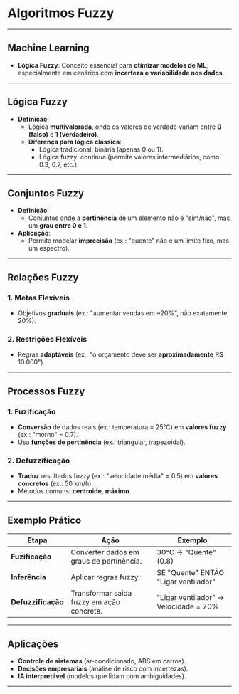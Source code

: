 # Algoritmos Fuzzy

---

## **Machine Learning**

- **Lógica Fuzzy**: Conceito essencial para **otimizar modelos de ML**, especialmente em cenários com **incerteza e variabilidade nos dados**.

---

## **Lógica Fuzzy**

- **Definição**:
  - Lógica **multivalorada**, onde os valores de verdade variam entre **0 (falso)** e **1 (verdadeiro)**.
  - **Diferença para lógica clássica**:
    - Lógica tradicional: binária (apenas 0 ou 1).
    - Lógica fuzzy: contínua (permite valores intermediários, como 0.3, 0.7, etc.).

---

## **Conjuntos Fuzzy**

- **Definição**:
  - Conjuntos onde a **pertinência** de um elemento não é "sim/não", mas um **grau entre 0 e 1**.
- **Aplicação**:
  - Permite modelar **imprecisão** (ex.: "quente" não é um limite fixo, mas um espectro).

---

## **Relações Fuzzy**

### **1. Metas Flexíveis**

- Objetivos **graduais** (ex.: "aumentar vendas em ~20%", não exatamente 20%).

### **2. Restrições Flexíveis**

- Regras **adaptáveis** (ex.: "o orçamento deve ser **aproximadamente** R$ 10.000").

---

## **Processos Fuzzy**

### **1. Fuzificação**

- **Conversão** de dados reais (ex.: temperatura = 25°C) em **valores fuzzy** (ex.: "morno" = 0.7).
- Usa **funções de pertinência** (ex.: triangular, trapezoidal).

### **2. Defuzzificação**

- **Traduz** resultados fuzzy (ex.: "velocidade média" = 0.5) em **valores concretos** (ex.: 50 km/h).
- Métodos comuns: **centroide**, **máximo**.

---

## **Exemplo Prático**

| **Etapa**          | **Ação**                                  | **Exemplo**                           |
| ------------------ | ----------------------------------------- | ------------------------------------- |
| **Fuzificação**    | Converter dados em graus de pertinência.  | 30°C → "Quente" (0.8)                 |
| **Inferência**     | Aplicar regras fuzzy.                     | SE "Quente" ENTÃO "Ligar ventilador"  |
| **Defuzzificação** | Transformar saída fuzzy em ação concreta. | "Ligar ventilador" → Velocidade = 70% |

---

## **Aplicações**

- **Controle de sistemas** (ar-condicionado, ABS em carros).
- **Decisões empresariais** (análise de risco com incertezas).
- **IA interpretável** (modelos que lidam com ambiguidades).

---
